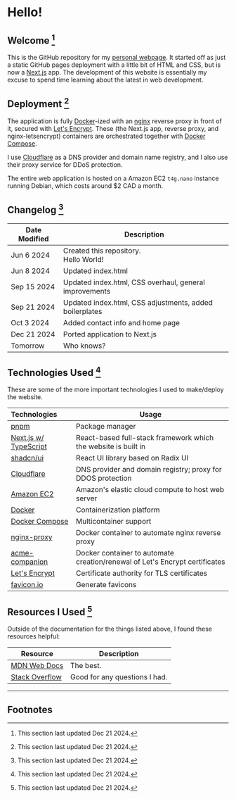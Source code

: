 # Hello!

## Welcome [^1]

This is the GitHub repository for my <a href="https://joshuajyu.com" target="_blank">personal webpage</a>. It started off as just a static GitHub pages deployment with a little bit of HTML and CSS, but is now a <a href="https://nextjs.org" target="_blank">Next.js</a> app. The development of this website is essentially my excuse to spend time learning about the latest in web development.

## Deployment [^2]

The application is fully <a href="https://www.docker.com" target="_blank">Docker</a>-ized with an <a href="https://github.com/nginx-proxy/nginx-proxy" target="_blank">nginx</a> reverse proxy in front of it, secured with <a href="https://github.com/nginx-proxy/acme-companion" target="_blank">Let's Encrypt</a>. These (the Next.js app, reverse proxy, and nginx-letsencrypt) containers are orchestrated together with <a href="https://docs.docker.com/compose/" target="_blank">Docker Compose</a>.

I use <a href="https://www.cloudflare.com/en-ca/" target="_blank">Cloudflare</a> as a DNS provider and domain name registry, and I also use their proxy service for DDoS protection.

The entire web application is hosted on a Amazon EC2 `t4g.nano` instance running Debian, which costs around $2 CAD a month.

## Changelog [^3]

| Date Modified | Description                                             |
| ------------- | ------------------------------------------------------- |
| Jun 6 2024    | Created this repository.<br> Hello World!               |
| Jun 8 2024    | Updated index.html                                      |
| Sep 15 2024   | Updated index.html, CSS overhaul, general improvements  |
| Sep 21 2024   | Updated index.html, CSS adjustments, added boilerplates |
| Oct 3 2024    | Added contact info and home page                        |
| Dec 21 2024   | Ported application to Next.js                           |
| Tomorrow      | Who knows?                                              |

## Technologies Used [^4]

These are some of the more important technologies I used to make/deploy the website.

| Technologies                                                                               | Usage                                                                       |
| :----------------------------------------------------------------------------------------- | --------------------------------------------------------------------------- |
| <a href="https://pnpm.io" target="_blank">pnpm</a>                                         | Package manager                                                             |
| <a href="https://nextjs.org" target="_blank">Next.js w/ TypeScript</a>                     | React-based full-stack framework which the website is built in              |
| <a href="https://ui.shadcn.com" target="_blank">shadcn/ui</a>                              | React UI library based on Radix UI                                          |
| <a href="https://www.cloudflare.com/en-ca/" target="_blank">Cloudflare</a>                 | DNS provider and domain registry; proxy for DDOS protection                 |
| <a href="https://aws.amazon.com/ec2/" target="_blank">Amazon EC2</a>                       | Amazon's elastic cloud compute to host web server                           |
| <a href="https://www.docker.com" target="_blank">Docker</a>                                | Containerization platform                                                   |
| <a href="https://docs.docker.com/compose/" target="_blank">Docker Compose</a>              | Multicontainer support                                                      |
| <a href="https://github.com/nginx-proxy/nginx-proxy" target="_blank">nginx-proxy</a>       | Docker container to automate nginx reverse proxy                            |
| <a href="https://github.com/nginx-proxy/acme-companion" target="_blank">acme-companion</a> | Docker container to automate creation/renewal of Let's Encrypt certificates |
| <a href="https://letsencrypt.org" target="_blank">Let's Encrypt</a>                        | Certificate authority for TLS certificates                                  |
| <a href="https://favicon.io" target="_blank">favicon.io</a>                                | Generate favicons                                                           |

## Resources I Used [^5]

Outside of the documentation for the things listed above, I found these resources helpful:

| Resource                                                                        | Description                   |
| ------------------------------------------------------------------------------- | ----------------------------- |
| <a href="https://developer.mozilla.org/en-US/" target="_blank">MDN Web Docs</a> | The best.                     |
| <a href="https://stackoverflow.com" target="_blank">Stack Overflow</a>          | Good for any questions I had. |

<hr>

## Footnotes

[^1]: This section last updated Dec 21 2024.
[^2]: This section last updated Dec 21 2024.
[^3]: This section last updated Dec 21 2024.
[^4]: This section last updated Dec 21 2024.
[^5]: This section last updated Dec 21 2024.
